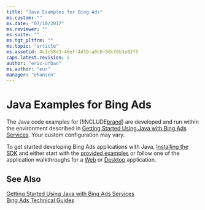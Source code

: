 ```yaml
---
title: "Java Examples for Bing Ads"
ms.custom: ""
ms.date: "07/10/2017"
ms.reviewer: ""
ms.suite: ""
ms.tgt_pltfrm: ""
ms.topic: "article"
ms.assetid: 4c1c58d3-46ef-4d19-a0c0-68cf6b1e82f5
caps.latest.revision: 5
author: "eric-urban"
ms.author: "eur"
manager: "ehansen"
---
```

# Java Examples for Bing Ads
The Java code examples for [!INCLUDE[brand](../../../concepts/guides/includes/brand.md)] are developed and run within the environment described in [Getting Started Using Java with Bing Ads Services](../../../concepts/get-started/getting-started-using-java-with-bing-ads-services.md). Your custom configuration may vary.

To get started developing Bing Ads applications with Java, [Installing the SDK](../../../concepts/get-started/getting-started-using-java-with-bing-ads-services.md#installation) and either start with the [provided examples](http://go.microsoft.com/fwlink/?LinkId=525443) or follow one of the application walkthroughs for a [Web](../../../concepts/get-started/walkthrough-bing-ads-web-application-in-java.md) or [Desktop](../../../concepts/get-started/walkthrough-bing-ads-desktop-application-in-java.md) application.

## See Also
[Getting Started Using Java with Bing Ads Services](../../../concepts/get-started/getting-started-using-java-with-bing-ads-services.md)  
[Bing Ads Technical Guides](../../../concepts/guides/bing-ads-technical-guides.md)  

